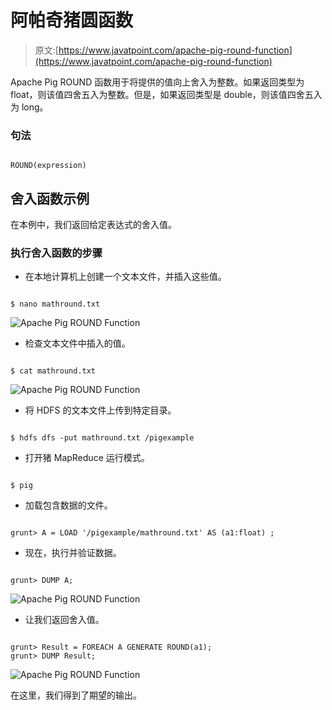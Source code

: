 # 阿帕奇猪圆函数

> 原文:[https://www.javatpoint.com/apache-pig-round-function](https://www.javatpoint.com/apache-pig-round-function)

Apache Pig ROUND 函数用于将提供的值向上舍入为整数。如果返回类型为 float，则该值四舍五入为整数。但是，如果返回类型是 double，则该值四舍五入为 long。

### 句法

```

ROUND(expression)

```

## 舍入函数示例

在本例中，我们返回给定表达式的舍入值。

### 执行舍入函数的步骤

*   在本地计算机上创建一个文本文件，并插入这些值。

```

$ nano mathround.txt

```

![Apache Pig ROUND Function](../Images/7806f9e8f46419acf8ce64d7b14b9e27.png)

*   检查文本文件中插入的值。

```

$ cat mathround.txt

```

![Apache Pig ROUND Function](../Images/4b9435c3f23a13605d8194581ff7055b.png)

*   将 HDFS 的文本文件上传到特定目录。

```

$ hdfs dfs -put mathround.txt /pigexample

```

*   打开猪 MapReduce 运行模式。

```

$ pig

```

*   加载包含数据的文件。

```

grunt> A = LOAD '/pigexample/mathround.txt' AS (a1:float) ;

```

*   现在，执行并验证数据。

```

grunt> DUMP A;

```

![Apache Pig ROUND Function](../Images/3ecf0a9a7b1ecc28b7997d04ec461707.png)

*   让我们返回舍入值。

```

grunt> Result = FOREACH A GENERATE ROUND(a1);
grunt> DUMP Result;

```

![Apache Pig ROUND Function](../Images/945bd164825b4ecc2b137d823f4a7d25.png)

在这里，我们得到了期望的输出。
